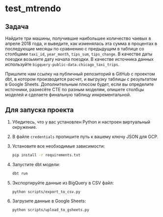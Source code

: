 # test_mtrendo

## Задача

Найдите три машины, получившие наибольшее количество чаевых в апреле 2018 года, и выведите, как изменялась эта сумма в процентах в последующие месяцы по сравнению с предыдущим в таблице со столбцами `taxi_id`, `year_month`, `tips_sum`, `tips_change`. В качестве даты поездки возьмите дату начала поездки. В качестве источника данных используйте `bigquery-public-data.chicago_taxi_trips`. 

Пришлите нам ссылку на публичный репозиторий в GitHub с проектом dbt, в котором производится расчет, и выгрузку таблицы с результатом в Google Sheets. Дополнительным плюсом будет, если вы определите источники, разнесёте CTE по разным моделям, опишете столбцы моделей и сделаете финальную таблицу инкрементальной.

## Для запуска проекта

1. Убедитесь, что у вас установлен Python и настроен виртуальный окружение.

2. В файле `credentials` пропишите путь к вашему ключу JSON для GCP.

3. Установите все необходимые зависимости:

    ```sh
    pip install -r requirements.txt
    ```

4. Запустите dbt модели:

    ```sh
    dbt run
    ```

5. Экспортируйте данные из BigQuery в CSV файл:

    ```sh
    python scripts/export_to_csv.py
    ```

6. Загрузите данные в Google Sheets:

    ```sh
    python scripts/upload_to_gsheets.py
    ```



